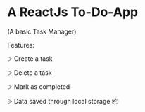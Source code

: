 # A ReactJs To-Do-App
  (A basic Task Manager)

Features:

 ⩥ Create a task
 
 ⩥ Delete a task
 
 ⩥ Mark as completed
 
 ⩥ Data saved through local storage 📦 
